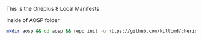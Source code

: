 This is the Oneplus 8 Local Manifests

Inside of AOSP folder

```bash
mkdir aosp && cd aosp && repo init -u https://github.com/killcmd/cherish_manifest.git -b twelve-one && mkdir .repo/local_manifests && wget -q -O .repo/local_manifests/roomservice.xml https://raw.githubusercontent.com/killcmd/lm_instantnoodle/cherish/local_manifests/nissin_curry.xml && repo sync --force-sync --optimized-fetch --no-tags --no-clone-bundle --prune -j$(nproc --all)
```
